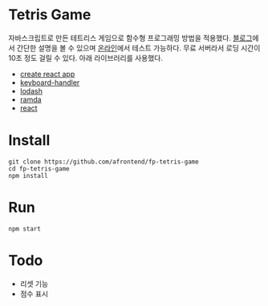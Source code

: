 # Tetris Game

자바스크립트로 만든 테트리스 게임으로 함수형 프로그래밍 방법을 적용했다. [블로그](https://agvim.wordpress.com/2019/01/08/tetris-game-with-javascript/)에서 간단한 설명을 볼 수 있으며 [온라인](https://fp-tetris-game.herokuapp.com/)에서 테스트 가능하다. 무료 서버라서 로딩 시간이 10초 정도 걸릴 수 있다. 아래 라이브러리를 사용했다.

* [create react app](https://github.com/facebook/create-react-app)
* [keyboard-handler](https://github.com/emiljohansson/keyboard-handler)
* [lodash](https://lodash.com/)
* [ramda](https://ramdajs.com/)
* [react](https://reactjs.org/)

# Install

    git clone https://github.com/afrontend/fp-tetris-game
    cd fp-tetris-game
    npm install

# Run

    npm start

# Todo

* 리셋 기능
* 점수 표시
